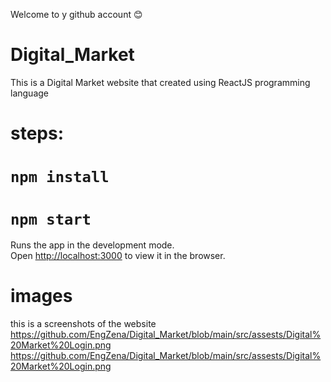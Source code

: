 Welcome to y github account 😊 

# Digital_Market
This is a Digital Market website that created using ReactJS programming language

# steps: 

# `npm install`

# `npm start`

Runs the app in the development mode.\
Open [http://localhost:3000](http://localhost:3000) to view it in the browser.

# images 

this is a screenshots of the website 
https://github.com/EngZena/Digital_Market/blob/main/src/assests/Digital%20Market%20Login.png
https://github.com/EngZena/Digital_Market/blob/main/src/assests/Digital%20Market%20Login.png
